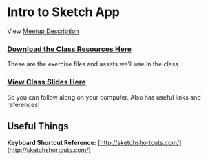 # Intro to Sketch App

View [Meetup Description](https://www.meetup.com/girldevelopit/events/239346355/)

### [Download the Class Resources Here](https:///gdi-nyc.github.io/intro-to-Sketch-UI-UX-Design/project_files.zip)
These are the exercise files and assets we'll use in the class.

### [View Class Slides Here](https://gdi-nyc.github.io/intro-to-Sketch-UI-UX-Design/slides/index.html#/)
So you can follow along on your computer. Also has useful links and references!

## Useful Things

**Keyboard Shortcut Reference:** [http://sketchshortcuts.com/](http://sketchshortcuts.com/)  
